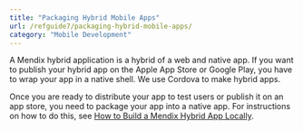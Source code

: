 ```yaml
---
title: "Packaging Hybrid Mobile Apps"
url: /refguide7/packaging-hybrid-mobile-apps/
category: "Mobile Development"
---
```


A Mendix hybrid application is a hybrid of a web and native app. If you want to publish your hybrid app on the Apple App Store or Google Play, you have to wrap your app in a native shell. We use Cordova to make hybrid apps. 

Once you are ready to distribute your app to test users or publish it on an app store, you need to package your app into a native app. For instructions on how to do this, see [How to Build a Mendix Hybrid App Locally](/howto8/mobile/build-hybrid-locally).

